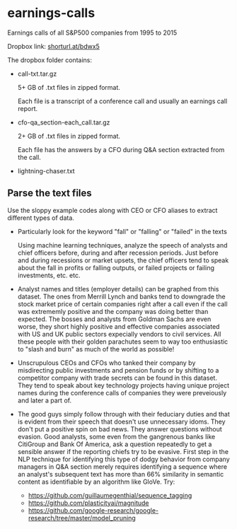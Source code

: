 # earnings-calls
Earnings calls of all S&amp;P500 companies from 1995 to 2015 

Dropbox link: [shorturl.at/bdwx5](https://shorturl.at/bdwx5)

The dropbox folder contains:
 - call-txt.tar.gz
 
     5+ GB of .txt files in zipped format. 
     
     Each file is a transcript of a conference call and usually an earnings call report.
     
 - cfo-qa_section-each_call.tar.gz
 
     2+ GB of .txt files in zipped format. 
     
     Each file has the answers by a CFO during Q&A section extracted from the call.
     
 - lightning-chaser.txt
 
## Parse the text files
Use the sloppy example codes along with CEO or CFO aliases to extract different types of data.

- Particularly look for the keyword "fall" or "falling" or "failed" in the texts 

    Using machine learning techniques, analyze the speech of analysts and chief officers before, during and after recession periods. Just before and during recessions or market upsets, the chief officers tend to speak about the fall in profits or falling outputs, or failed projects or failing investments, etc. etc. 
    
 - Analyst names and titles (employer details) can be graphed from this dataset. The ones from Merrill Lynch and banks tend to downgrade the stock market price of certain companies right after a call even if the call was extrememly positive and the company was doing better than expected. The bosses and analysts from Goldman Sachs are even worse, they short highly positive and effective companies associated with US and UK public sectors expecially vendors to civil services. All these people with their golden parachutes seem to way too enthusiastic to "slash and burn" as much of the world as possible!
 
 - Unscrupulous CEOs and CFOs who tanked their company by misdirecting public investments and pension funds or by shifting to a competitor company with trade secrets can be found in this dataset. They tend to speak about key technology projects having unique project names during the conference calls of companies they were preveiously and later a part of. 
 
 - The good guys simply follow through with their feduciary duties and that is evident from their speech that doesn't use unnecessary idoms. They don't put a positive spin on bad news. They answer questions without evasion. Good analysts, some even from the gangrenous banks like CitiGroup and Bank Of America, ask a question repeatedly to get a sensible answer if the reporting chiefs try to be evasive. First step in the NLP technique for identifying this type of dodgy behavior from company managers in Q&A section merely requires identifying a sequence where an analyst's subsequent text has more than 66% similarity in semantic content as identifiable by an algorithm like GloVe. Try:
   - https://github.com/guillaumegenthial/sequence_tagging
   - https://github.com/plasticityai/magnitude
   - https://github.com/google-research/google-research/tree/master/model_pruning
